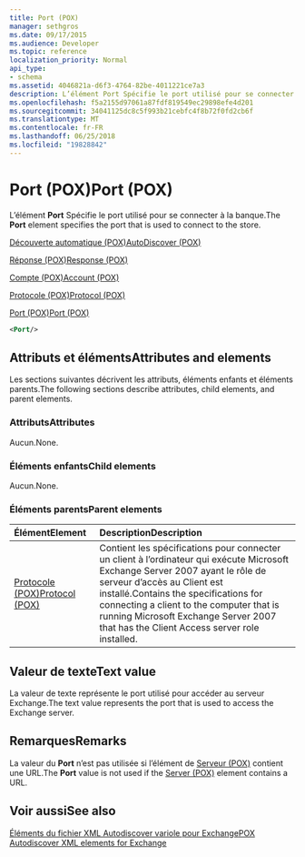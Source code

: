 ```yaml
---
title: Port (POX)
manager: sethgros
ms.date: 09/17/2015
ms.audience: Developer
ms.topic: reference
localization_priority: Normal
api_type:
- schema
ms.assetid: 4046821a-d6f3-4764-82be-4011221ce7a3
description: L’élément Port Spécifie le port utilisé pour se connecter à la banque.
ms.openlocfilehash: f5a2155d97061a87fdf819549ec29898efe4d201
ms.sourcegitcommit: 34041125dc8c5f993b21cebfc4f8b72f0fd2cb6f
ms.translationtype: MT
ms.contentlocale: fr-FR
ms.lasthandoff: 06/25/2018
ms.locfileid: "19828842"
---
```

# <a name="port-pox"></a><span data-ttu-id="a96ec-103">Port (POX)</span><span class="sxs-lookup"><span data-stu-id="a96ec-103">Port (POX)</span></span>

<span data-ttu-id="a96ec-104">L’élément **Port** Spécifie le port utilisé pour se connecter à la banque.</span><span class="sxs-lookup"><span data-stu-id="a96ec-104">The **Port** element specifies the port that is used to connect to the store.</span></span> 
  
[<span data-ttu-id="a96ec-105">Découverte automatique (POX)</span><span class="sxs-lookup"><span data-stu-id="a96ec-105">AutoDiscover (POX)</span></span>](autodiscover-pox.md)
  
[<span data-ttu-id="a96ec-106">Réponse (POX)</span><span class="sxs-lookup"><span data-stu-id="a96ec-106">Response (POX)</span></span>](response-pox.md)
  
[<span data-ttu-id="a96ec-107">Compte (POX)</span><span class="sxs-lookup"><span data-stu-id="a96ec-107">Account (POX)</span></span>](account-pox.md)
  
[<span data-ttu-id="a96ec-108">Protocole (POX)</span><span class="sxs-lookup"><span data-stu-id="a96ec-108">Protocol (POX)</span></span>](protocol-pox.md)
  
[<span data-ttu-id="a96ec-109">Port (POX)</span><span class="sxs-lookup"><span data-stu-id="a96ec-109">Port (POX)</span></span>](port-pox.md)
  
```xml
<Port/>
```

## <a name="attributes-and-elements"></a><span data-ttu-id="a96ec-110">Attributs et éléments</span><span class="sxs-lookup"><span data-stu-id="a96ec-110">Attributes and elements</span></span>

<span data-ttu-id="a96ec-111">Les sections suivantes décrivent les attributs, éléments enfants et éléments parents.</span><span class="sxs-lookup"><span data-stu-id="a96ec-111">The following sections describe attributes, child elements, and parent elements.</span></span>
  
### <a name="attributes"></a><span data-ttu-id="a96ec-112">Attributs</span><span class="sxs-lookup"><span data-stu-id="a96ec-112">Attributes</span></span>

<span data-ttu-id="a96ec-113">Aucun.</span><span class="sxs-lookup"><span data-stu-id="a96ec-113">None.</span></span>
  
### <a name="child-elements"></a><span data-ttu-id="a96ec-114">Éléments enfants</span><span class="sxs-lookup"><span data-stu-id="a96ec-114">Child elements</span></span>

<span data-ttu-id="a96ec-115">Aucun.</span><span class="sxs-lookup"><span data-stu-id="a96ec-115">None.</span></span>
  
### <a name="parent-elements"></a><span data-ttu-id="a96ec-116">Éléments parents</span><span class="sxs-lookup"><span data-stu-id="a96ec-116">Parent elements</span></span>

|<span data-ttu-id="a96ec-117">**Élément**</span><span class="sxs-lookup"><span data-stu-id="a96ec-117">**Element**</span></span>|<span data-ttu-id="a96ec-118">**Description**</span><span class="sxs-lookup"><span data-stu-id="a96ec-118">**Description**</span></span>|
|:-----|:-----|
|[<span data-ttu-id="a96ec-119">Protocole (POX)</span><span class="sxs-lookup"><span data-stu-id="a96ec-119">Protocol (POX)</span></span>](protocol-pox.md) <br/> |<span data-ttu-id="a96ec-120">Contient les spécifications pour connecter un client à l’ordinateur qui exécute Microsoft Exchange Server 2007 ayant le rôle de serveur d’accès au Client est installé.</span><span class="sxs-lookup"><span data-stu-id="a96ec-120">Contains the specifications for connecting a client to the computer that is running Microsoft Exchange Server 2007 that has the Client Access server role installed.</span></span>  <br/> |
   
## <a name="text-value"></a><span data-ttu-id="a96ec-121">Valeur de texte</span><span class="sxs-lookup"><span data-stu-id="a96ec-121">Text value</span></span>

<span data-ttu-id="a96ec-122">La valeur de texte représente le port utilisé pour accéder au serveur Exchange.</span><span class="sxs-lookup"><span data-stu-id="a96ec-122">The text value represents the port that is used to access the Exchange server.</span></span>
  
## <a name="remarks"></a><span data-ttu-id="a96ec-123">Remarques</span><span class="sxs-lookup"><span data-stu-id="a96ec-123">Remarks</span></span>

<span data-ttu-id="a96ec-124">La valeur du **Port** n’est pas utilisée si l’élément de [Serveur (POX)](server-pox.md) contient une URL.</span><span class="sxs-lookup"><span data-stu-id="a96ec-124">The **Port** value is not used if the [Server (POX)](server-pox.md) element contains a URL.</span></span> 
  
## <a name="see-also"></a><span data-ttu-id="a96ec-125">Voir aussi</span><span class="sxs-lookup"><span data-stu-id="a96ec-125">See also</span></span>



[<span data-ttu-id="a96ec-126">Éléments du fichier XML Autodiscover variole pour Exchange</span><span class="sxs-lookup"><span data-stu-id="a96ec-126">POX Autodiscover XML elements for Exchange</span></span>](pox-autodiscover-xml-elements-for-exchange.md)

